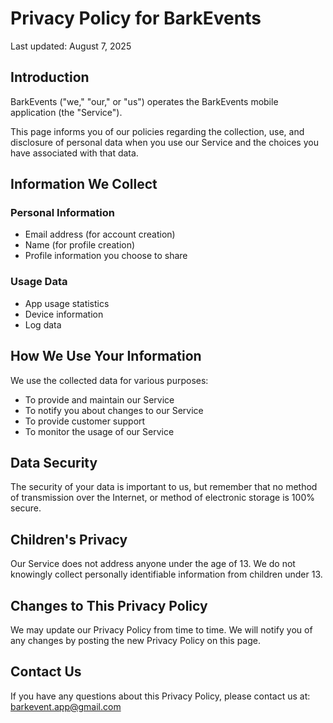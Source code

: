 # Privacy Policy for BarkEvents

Last updated: August 7, 2025

## Introduction

BarkEvents ("we," "our," or "us") operates the BarkEvents mobile application (the "Service").

This page informs you of our policies regarding the collection, use, and disclosure of personal data when you use our Service and the choices you have associated with that data.

## Information We Collect

### Personal Information
- Email address (for account creation)
- Name (for profile creation)
- Profile information you choose to share

### Usage Data
- App usage statistics
- Device information
- Log data

## How We Use Your Information

We use the collected data for various purposes:
- To provide and maintain our Service
- To notify you about changes to our Service
- To provide customer support
- To monitor the usage of our Service

## Data Security

The security of your data is important to us, but remember that no method of transmission over the Internet, or method of electronic storage is 100% secure.

## Children's Privacy

Our Service does not address anyone under the age of 13. We do not knowingly collect personally identifiable information from children under 13.

## Changes to This Privacy Policy

We may update our Privacy Policy from time to time. We will notify you of any changes by posting the new Privacy Policy on this page.

## Contact Us

If you have any questions about this Privacy Policy, please contact us at: barkevent.app@gmail.com
